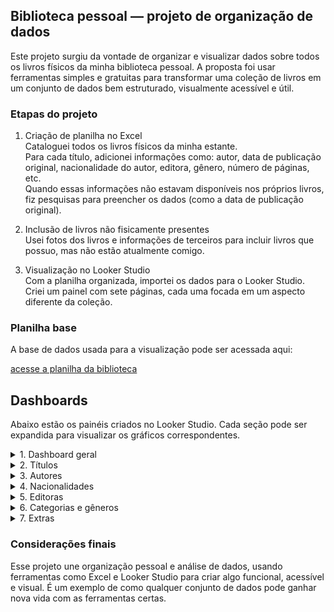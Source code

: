 
## Biblioteca pessoal — projeto de organização de dados

Este projeto surgiu da vontade de organizar e visualizar dados sobre todos os livros físicos da minha biblioteca pessoal. A proposta foi usar ferramentas simples e gratuitas para transformar uma coleção de livros em um conjunto de dados bem estruturado, visualmente acessível e útil.

### Etapas do projeto

1. Criação de planilha no Excel  
   Cataloguei todos os livros físicos da minha estante.  
   Para cada título, adicionei informações como: autor, data de publicação original, nacionalidade do autor, editora, gênero, número de páginas, etc.  
   Quando essas informações não estavam disponíveis nos próprios livros, fiz pesquisas para preencher os dados (como a data de publicação original).

2. Inclusão de livros não fisicamente presentes  
   Usei fotos dos livros e informações de terceiros para incluir livros que possuo, mas não estão atualmente comigo.

3. Visualização no Looker Studio  
   Com a planilha organizada, importei os dados para o Looker Studio.  
   Criei um painel com sete páginas, cada uma focada em um aspecto diferente da coleção.

### Planilha base

A base de dados usada para a visualização pode ser acessada aqui:

[acesse a planilha da biblioteca](https://lookerstudio.google.com/reporting/97266270-4ea4-44ac-972e-60047ec64c29)


## Dashboards

Abaixo estão os painéis criados no Looker Studio. Cada seção pode ser expandida para visualizar os gráficos correspondentes.

<details>
  <summary>1. Dashboard geral</summary>

  ![dashboard geral](./dashboard.png)

</details>

<details>
  <summary>2. Títulos</summary>

  ![títulos](./assets/titulos.png)

</details>

<details>
  <summary>3. Autores</summary>

  ![autores](./assets/autores.png)

</details>

<details>
  <summary>4. Nacionalidades</summary>

  ![nacionalidades](./assets/nacionalidades.png)

</details>

<details>
  <summary>5. Editoras</summary>

  ![editoras](./assets/editoras.png)

</details>

<details>
  <summary>6. Categorias e gêneros</summary>

  ![categorias e gêneros](./assets/categorias_generos.png)

</details>

<details>
  <summary>7. Extras</summary>

  ![extras](./assets/extras.png)

</details>

### Considerações finais

Esse projeto une organização pessoal e análise de dados, usando ferramentas como Excel e Looker Studio para criar algo funcional, acessível e visual. É um exemplo de como qualquer conjunto de dados pode ganhar nova vida com as ferramentas certas.

